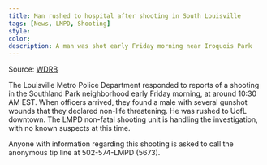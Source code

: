 ```yaml
---
title: Man rushed to hospital after shooting in South Louisville
tags: [News, LMPD, Shooting]
style: 
color: 
description: A man was shot early Friday morning near Iroquois Park
---
```


<link rel="shortcut icon" type="image/x-icon" href="{{ "/images/favicon.ico" | prepend: site.baseurl }}" >

Source: [WDRB](https://www.wdrb.com/news/crime-reports/man-rushed-to-louisville-hospital-after-being-shot-multiple-times-off-strawberry-lane/article_7c95755e-f8ea-11ee-b1cd-3fe8f7c9a67d.html)

The Louisville Metro Police Department responded to reports of a shooting in the Southland Park neighborhood early Friday morning, at around 10:30 AM EST.
When officers arrived, they found a male with several gunshot wounds that they declared non-life threatening. He was rushed to UofL downtown.
The LMPD non-fatal shooting unit is handling the investigation, with no known suspects at this time.

Anyone with information regarding this shooting is asked to call the anonymous tip line at 502-574-LMPD (5673).

<script>
document.addEventListener("DOMContentLoaded", function() {
    var attribution = document.getElementById("attribution");
    if (attribution) {
        attribution.style.display = "none";
    }
});    
</script>

